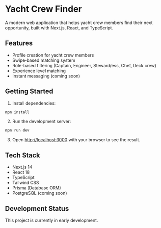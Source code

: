 # Yacht Crew Finder

A modern web application that helps yacht crew members find their next opportunity, built with Next.js, React, and TypeScript.

## Features

- Profile creation for yacht crew members
- Swipe-based matching system
- Role-based filtering (Captain, Engineer, Steward/ess, Chef, Deck crew)
- Experience level matching
- Instant messaging (coming soon)

## Getting Started

1. Install dependencies:
```bash
npm install
```

2. Run the development server:
```bash
npm run dev
```

3. Open [http://localhost:3000](http://localhost:3000) with your browser to see the result.

## Tech Stack

- Next.js 14
- React 18
- TypeScript
- Tailwind CSS
- Prisma (Database ORM)
- PostgreSQL (coming soon)

## Development Status

This project is currently in early development. 